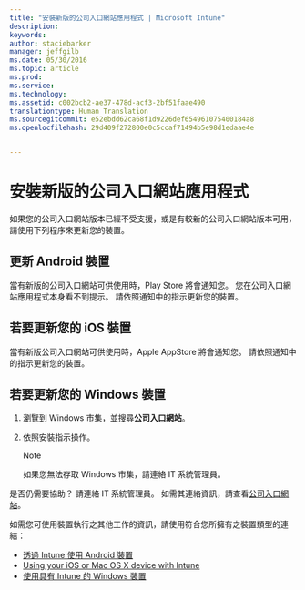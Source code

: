 ```yaml
---
title: "安裝新版的公司入口網站應用程式 | Microsoft Intune"
description: 
keywords: 
author: staciebarker
manager: jeffgilb
ms.date: 05/30/2016
ms.topic: article
ms.prod: 
ms.service: 
ms.technology: 
ms.assetid: c002bcb2-ae37-478d-acf3-2bf51faae490
translationtype: Human Translation
ms.sourcegitcommit: e52ebdd62ca68f1d9226def654961075400184a8
ms.openlocfilehash: 29d409f272800e0c5ccaf71494b5e98d1edaae4e


---
```


# 安裝新版的公司入口網站應用程式

如果您的公司入口網站版本已經不受支援，或是有較新的公司入口網站版本可用，請使用下列程序來更新您的裝置。

## 更新 Android 裝置

當有新版的公司入口網站可供使用時，Play Store 將會通知您。 您在公司入口網站應用程式本身看不到提示。 請依照通知中的指示更新您的裝置。

## 若要更新您的 iOS 裝置

當有新版公司入口網站可供使用時，Apple AppStore 將會通知您。 請依照通知中的指示更新您的裝置。

## 若要更新您的 Windows 裝置

1.  瀏覽到 Windows 市集，並搜尋**公司入口網站**。

2.  依照安裝指示操作。

    > [!NOTE]
    > 如果您無法存取 Windows 市集，請連絡 IT 系統管理員。


是否仍需要協助？ 請連絡 IT 系統管理員。 如需其連絡資訊，請查看[公司入口網站](http://portal.manage.microsoft.com)。

如需您可使用裝置執行之其他工作的資訊，請使用符合您所擁有之裝置類型的連結：

- [透過 Intune 使用 Android 裝置](using-your-android-device-with-intune.md)</br>
- [Using your iOS or Mac OS X device with Intune](using-your-ios-or-mac-os-x-device-with-intune.md)</br>
- [使用具有 Intune 的 Windows 裝置](using-your-windows-device-with-intune.md)




<!--HONumber=Jun16_HO4-->


